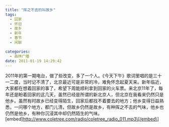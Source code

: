 ```yaml
---
title: "挥之不去的叫故乡"
tags:
  - 回家
  - 怀旧
  - 故乡
  - 新年
  - 春节
  - 闲聊

categories:
  - 森林广播
date: 2011-01-19 14:29:42
---
```


2011年的第一期电台，做了些改变，多了一个人。《今天下午》歌词里唱的是三十一二度，当时记不清了，北京最近可是非常的冷，难免怀念起夏天来。新年临近，大家都在想着回家的事了，希望下周能顺利拿到回家的火车票。来北京11年了，每年还是盼着回家的这几天，虽然已经是所谓的新北京人，但北京在我看来仍然只是他乡。虽然有时故乡已经变得陌生，回家后都找不着要去的地方；他乡变得日益熟悉，一问哪个地方，都门儿清，但故乡仍然是故乡，有种挥之不去的气味，他乡也仍然是他乡，有种你沉浸其中却仍然陌生的气味。   \[embed\]http://www.coletree.com/radio/coletree_radio_011.mp3\[/embed\]